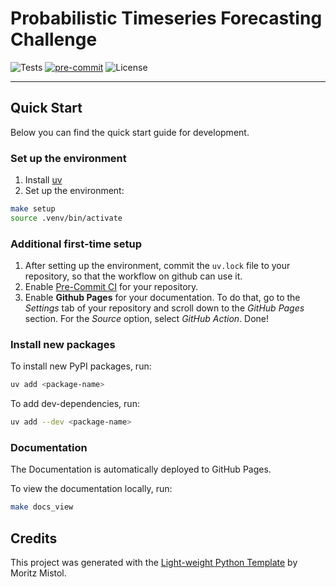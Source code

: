 # Probabilistic Timeseries Forecasting Challenge

![Tests](https://img.shields.io/github/actions/workflow/status/MoritzM00/proba-forecasting/test_deploy.yaml?style=for-the-badge&label=Test%20and%20Deploy)
[![pre-commit](https://img.shields.io/badge/pre--commit-enabled-brightgreen?logo=pre-commit&logoColor=white&style=for-the-badge)][pre-commit]
![License](https://img.shields.io/github/license/MoritzM00/proba-forecasting?style=for-the-badge)

[pre-commit]: https://github.com/pre-commit/pre-commit

---

## Quick Start

Below you can find the quick start guide for development.

### Set up the environment

1. Install [uv](https://docs.astral.sh/uv/getting-started/installation/)
2. Set up the environment:

```bash
make setup
source .venv/bin/activate
```

### Additional first-time setup

1. After setting up the environment, commit the `uv.lock` file to your repository, so that the workflow on github can use it.
2. Enable [Pre-Commit CI](https://pre-commit.ci/) for your repository.
3. Enable **Github Pages** for your documentation.
   To do that, go to the _Settings_ tab of your repository and scroll down to the _GitHub Pages_ section.
   For the _Source_ option, select _GitHub Action_. Done!

### Install new packages

To install new PyPI packages, run:

```bash
uv add <package-name>
```

To add dev-dependencies, run:

```bash
uv add --dev <package-name>
```

### Documentation

The Documentation is automatically deployed to GitHub Pages.

To view the documentation locally, run:

```bash
make docs_view
```

## Credits

This project was generated with the [Light-weight Python Template](https://github.com/MoritzM00/python-template) by Moritz Mistol.
